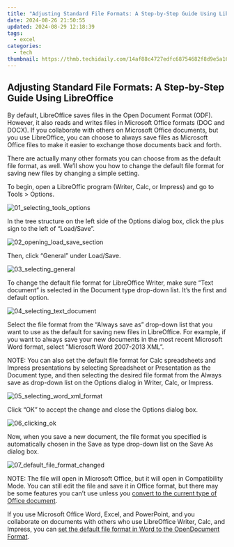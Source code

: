 ```yaml
---
title: "Adjusting Standard File Formats: A Step-by-Step Guide Using LibreOffice"
date: 2024-08-26 21:50:55
updated: 2024-08-29 12:18:39
tags:
  - excel
categories:
  - tech
thumbnail: https://thmb.techidaily.com/14af88c4727edfc68754682f8d9e5a16b4632ead51b56f451896cf5d83dd52e4.jpg
---
```


## Adjusting Standard File Formats: A Step-by-Step Guide Using LibreOffice

By default, LibreOffice saves files in the Open Document Format (ODF). However, it also reads and writes files in Microsoft Office formats (DOC and DOCX). If you collaborate with others on Microsoft Office documents, but you use LibreOffice, you can choose to always save files as Microsoft Office files to make it easier to exchange those documents back and forth.

 There are actually many other formats you can choose from as the default file format, as well. We’ll show you how to change the default file format for saving new files by changing a simple setting.

 To begin, open a LibreOffic program (Writer, Calc, or Impress) and go to Tools > Options.

![01_selecting_tools_options](https://static1.howtogeekimages.com/wordpress/wp-content/uploads/2016/11/01_selecting_tools_options.png) 

 In the tree structure on the left side of the Options dialog box, click the plus sign to the left of “Load/Save”.

![02_opening_load_save_section](https://static1.howtogeekimages.com/wordpress/wp-content/uploads/2016/11/02_opening_load_save_section.png) 

 Then, click “General” under Load/Save.

![03_selecting_general](https://static1.howtogeekimages.com/wordpress/wp-content/uploads/2016/11/03_selecting_general.png) 

 To change the default file format for LibreOffice Writer, make sure “Text document” is selected in the Document type drop-down list. It’s the first and default option.

![04_selecting_text_document](https://static1.howtogeekimages.com/wordpress/wp-content/uploads/2016/11/04_selecting_text_document.png) 

 Select the file format from the “Always save as” drop-down list that you want to use as the default for saving new files in LibreOffice. For example, if you want to always save your new documents in the most recent Microsoft Word format, select “Microsoft Word 2007-2013 XML”.

 NOTE: You can also set the default file format for Calc spreadsheets and Impress presentations by selecting Spreadsheet or Presentation as the Document type, and then selecting the desired file format from the Always save as drop-down list on the Options dialog in Writer, Calc, or Impress.

![05_selecting_word_xml_format](https://static1.howtogeekimages.com/wordpress/wp-content/uploads/2016/11/05_selecting_word_xml_format.png) 

 Click “OK” to accept the change and close the Options dialog box.

![06_clicking_ok](https://static1.howtogeekimages.com/wordpress/wp-content/uploads/2016/11/06_clicking_ok.png) 

 Now, when you save a new document, the file format you specified is automatically chosen in the Save as type drop-down list on the Save As dialog box.

![07_default_file_format_changed](https://static1.howtogeekimages.com/wordpress/wp-content/uploads/2016/11/07_default_file_format_changed.png) 

 NOTE: The file will open in Microsoft Office, but it will open in Compatibility Mode. You can still edit the file and save it in Office format, but there may be some features you can’t use unless you [convert to the current type of Office document](https://screen-mirroring-recording.techidaily.com/updated-2024-approved-basic-screenshot-toolkit-for-windows-10/).

 If you use Microsoft Office Word, Excel, and PowerPoint, and you collaborate on documents with others who use LibreOffice Writer, Calc, and Impress, you can [set the default file format in Word to the OpenDocument Format](https://visual-screen-recording.techidaily.com/in-2024-gamers-eden-record-without-paying-in-24/).

<ins class="adsbygoogle"
     style="display:block"
     data-ad-format="autorelaxed"
     data-ad-client="ca-pub-7571918770474297"
     data-ad-slot="1223367746"></ins>



<ins class="adsbygoogle"
     style="display:block"
     data-ad-client="ca-pub-7571918770474297"
     data-ad-slot="8358498916"
     data-ad-format="auto"
     data-full-width-responsive="true"></ins>
